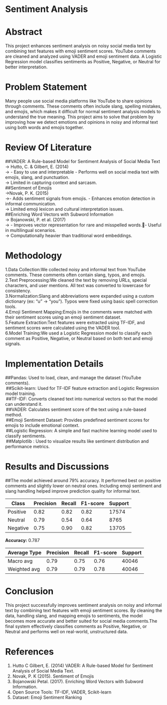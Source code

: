 # Sentiment Analysis
# Abstract
This project enhances sentiment analysis on noisy social media text by combining text features with emoji sentiment scores. YouTube comments are cleaned and analyzed using VADER and emoji sentiment data. A Logistic Regression model classifies sentiments as Positive, Negative, or Neutral for better interpretation.
# Problem Statement
Many people use social media platforms like YouTube to share opinions through comments. These comments often include slang, spelling mistakes, and emojis, which makes it difficult for normal sentiment analysis models to understand the true meaning. 
This project aims to solve that problem by improving how we detect emotions and opinions in noisy and informal text using both words and emojis together.
# Review Of Literature
##VADER: A Rule-based Model for Sentiment Analysis of Social Media Text<br>
-> Hutto, C. & Gilbert, E. (2014)<br>
-> - Easy to use and interpretable - Performs well on social media text with emojis, slang, and punctuation.<br>
-> Limited in capturing context and sarcasm.<br>
##Sentiment of Emojis<br>
->Novak, P. K. (2015)<br>
->- Adds sentiment signals from emojis. - Enhances emotion detection in informal communication.<br>
-> Limited emoji lexicon and cultural interpretation issues.<br>
##Enriching Word Vectors with Subword Information<br>
-> Bojanowski, P. et al. (2017)<br>
-> - Improves vector representation for rare and misspelled words.- Useful in multilingual scenarios.<br>
-> Computationally heavier than traditional word embeddings.<br>
# Methodology
1.Data Collection:We collected noisy and informal text from YouTube comments. These comments often contain slang, typos, and emojis. <br>
2.Text Preprocessing:We cleaned the text by removing URLs, special characters, and user mentions. All text was converted to lowercase for consistency.<br>
3.Normalization:Slang and abbreviations were expanded using a custom dictionary (ex: “u” → “you”). Typos were fixed using basic spell correction tools.<br>
4.Emoji Sentiment Mapping:Emojis in the comments were matched with their sentiment scores using an emoji sentiment dataset.<br>
5.Feature Extraction:Text features were extracted using TF-IDF, and sentiment scores were calculated using the VADER tool.<br>
6.Model Training:We used a Logistic Regression model to classify each comment as Positive, Negative, or Neutral based on both text and emoji signals.
# Implementation Details
 ##Pandas:
 Used to load, clean, and manage the dataset (YouTube comments).<br>
 ##Scikit-learn:
 Used for TF-IDF feature extraction and Logistic Regression model training.<br>
 ##TF-IDF:
 Converts cleaned text into numerical vectors so that the model can understand it.<br>
 ##VADER:
 Calculates sentiment score of the text using a rule-based method.<br>
 ##Emoji Sentiment Dataset:
 Provides predefined sentiment scores for emojis to include emotional context.<br>
 ##Logistic Regression:
 A simple and fast machine learning model used to classify sentiments.<br>
 ##Matplotlib :
 Used to visualize results like sentiment distribution and performance metrics.<br>
# Results and Discussions
##The model achieved around 79% accuracy. It performed best on positive comments and slightly lower on neutral ones. Including emoji sentiment and slang handling helped improve prediction quality for informal text.

| Class     | Precision | Recall | F1-score | Support |
|-----------|-----------|--------|----------|---------|
| Positive  | 0.82      | 0.82   | 0.82     | 17574   |
| Neutral   | 0.79      | 0.54   | 0.64     | 8765    |
| Negative  | 0.75      | 0.90   | 0.82     | 13705   |

**Accuracy:** 0.787

| Average Type | Precision | Recall | F1-score | Support |
|--------------|-----------|--------|----------|---------|
| Macro avg    | 0.79      | 0.75   | 0.76     | 40046   |
| Weighted avg | 0.79      | 0.79   | 0.78     | 40046   |

# Conclusion
This project successfully improves sentiment analysis on noisy and informal text by combining text features with emoji sentiment scores. By cleaning the data, handling slang, and mapping emojis to sentiments, the model becomes more accurate and better suited for social media comments.The final system effectively classifies comments as Positive, Negative, or Neutral and performs well on real-world, unstructured data.
# References
1. Hutto C Gilbert, E. (2014) VADER: A Rule-based Model for Sentiment Analysis of Social Media Text. <br>
2. Novak, P. K  (2015). Sentiment of Emojis<br>
3. Bojanowski Petal. (2017). Enriching Word Vectors with Subword Information.<br>
4. Open Source Tools: TF-IDF, VADER, Scikit-learn<br>
5. Dataset: Emoji Sentiment Ranking 


























